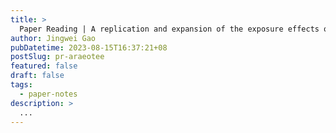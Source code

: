 ```yaml
---
title: >
  Paper Reading | A replication and expansion of the exposure effects of online model photos and social comparison goals on planned behaviors and self-efficacy to lose weight
author: Jingwei Gao
pubDatetime: 2023-08-15T16:37:21+08
postSlug: pr-araeotee
featured: false
draft: false
tags:
  - paper-notes
description: >
  ...
---
```

